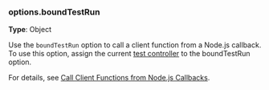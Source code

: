 ### options.boundTestRun

**Type**: Object

Use the `boundTestRun` option to call a client function from a Node.js callback.
To use this option, assign the current [test controller](/testcafe/documentation/reference/test-api/testcontroller/)
to the boundTestRun option.

For details, see [Call Client Functions from Node.js Callbacks](/testcafe/documentation/guides/basic-guides/obtain-client-side-info.html#call-client-functions-from-nodejs-callbacks).
